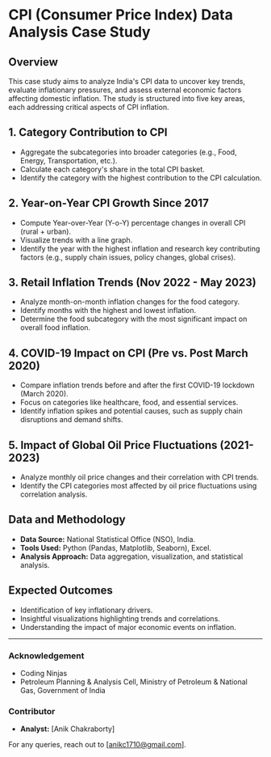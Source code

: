 # CPI (Consumer Price Index) Data Analysis Case Study

## Overview
This case study aims to analyze India's CPI data to uncover key trends, evaluate inflationary pressures, and assess external economic factors affecting domestic inflation. The study is structured into five key areas, each addressing critical aspects of CPI inflation.

## 1. Category Contribution to CPI
- Aggregate the subcategories into broader categories (e.g., Food, Energy, Transportation, etc.).
- Calculate each category's share in the total CPI basket.
- Identify the category with the highest contribution to the CPI calculation.

## 2. Year-on-Year CPI Growth Since 2017
- Compute Year-over-Year (Y-o-Y) percentage changes in overall CPI (rural + urban).
- Visualize trends with a line graph.
- Identify the year with the highest inflation and research key contributing factors (e.g., supply chain issues, policy changes, global crises).

## 3. Retail Inflation Trends (Nov 2022 - May 2023)
- Analyze month-on-month inflation changes for the food category.
- Identify months with the highest and lowest inflation.
- Determine the food subcategory with the most significant impact on overall food inflation.

## 4. COVID-19 Impact on CPI (Pre vs. Post March 2020)
- Compare inflation trends before and after the first COVID-19 lockdown (March 2020).
- Focus on categories like healthcare, food, and essential services.
- Identify inflation spikes and potential causes, such as supply chain disruptions and demand shifts.

## 5. Impact of Global Oil Price Fluctuations (2021-2023)
- Analyze monthly oil price changes and their correlation with CPI trends.
- Identify the CPI categories most affected by oil price fluctuations using correlation analysis.

## Data and Methodology
- **Data Source:** National Statistical Office (NSO), India.
- **Tools Used:** Python (Pandas, Matplotlib, Seaborn), Excel.
- **Analysis Approach:** Data aggregation, visualization, and statistical analysis.

## Expected Outcomes
- Identification of key inflationary drivers.
- Insightful visualizations highlighting trends and correlations.
- Understanding the impact of major economic events on inflation.

---
### Acknowledgement
- Coding Ninjas
- Petroleum Planning & Analysis Cell, Ministry of Petroleum & National Gas, Government of India
  
### Contributor
- **Analyst:** [Anik Chakraborty]

For any queries, reach out to [anikc1710@gmail.com].

